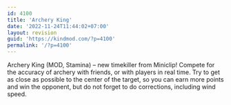 ```yaml
---
id: 4100
title: 'Archery King'
date: '2022-11-24T11:44:02+07:00'
layout: revision
guid: 'https://kindmod.com/?p=4100'
permalink: '/?p=4100'
---
```


Archery King (MOD, Stamina) – new timekiller from Miniclip! Compete for the accuracy of archery with friends, or with players in real time. Try to get as close as possible to the center of the target, so you can earn more points and win the opponent, but do not forget to do corrections, including wind speed.